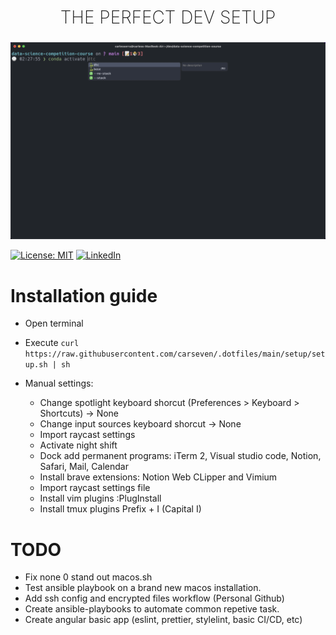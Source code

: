 <h2 style="
    text-align: center;
    font-weight:200;
    font-size: 28px;
    text-transform: uppercase;
">The perfect dev setup</h2>
<p align="center">
    <img src="terminal.png"/>
</p>

[![License: MIT](https://img.shields.io/badge/License-MIT-yellow.svg)](https://opensource.org/licenses/MIT)
[![LinkedIn](https://img.shields.io/badge/Follow-linkedin-0077b5.svg?style=flat-square)](https://www.linkedin.com/in/carles-serra-vendrell/)

# Installation guide

- Open terminal
- Execute
  `curl https://raw.githubusercontent.com/carseven/.dotfiles/main/setup/setup.sh | sh`

- Manual settings:
  - Change spotlight keyboard shorcut (Preferences > Keyboard > Shortcuts) -> None
  - Change input sources keyboard shorcut -> None
  - Import raycast settings
  - Activate night shift
  - Dock add permanent programs: iTerm 2, Visual studio code, Notion, Safari, Mail, Calendar
  - Install brave extensions: Notion Web CLipper and Vimium
  - Import raycast settings file
  - Install vim plugins :PlugInstall
  - Install tmux plugins Prefix + I (Capital I)

# TODO

- Fix none 0 stand out macos.sh
- Test ansible playbook on a brand new macos installation.
- Add ssh config and encrypted files workflow (Personal Github)
- Create ansible-playbooks to automate common repetive task.
- Create angular basic app (eslint, prettier, stylelint, basic CI/CD, etc)
